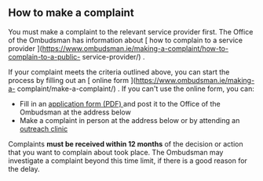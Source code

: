 ##  How to make a complaint

You must make a complaint to the relevant service provider first. The Office
of the Ombudsman has information about [ how to complain to a service provider
](https://www.ombudsman.ie/making-a-complaint/how-to-complain-to-a-public-
service-provider/) .

If your complaint meets the criteria outlined above, you can start the process
by filling out an [ online form ](https://www.ombudsman.ie/making-a-
complaint/make-a-complaint/) . If you can't use the online form, you can:

  * Fill in an [ application form (PDF) ](https://www.ombudsman.ie/about-us/foi-publication-scheme/complaint-form.pdf) and post it to the Office of the Ombudsman at the address below 
  * Make a complaint in person at the address below or by attending an [ outreach clinic ](https://www.ombudsman.ie/about-us/outreach-services/)

Complaints **must be received within 12 months** of the decision or action
that you want to complain about took place. The Ombudsman may investigate a
complaint beyond this time limit, if there is a good reason for the delay.
